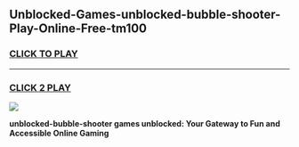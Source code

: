 
## Unblocked-Games-unblocked-bubble-shooter-Play-Online-Free-tm100
<h3>
<a href="https://premium76.site?title=unblocked-bubble-shooter&ref=26A">CLICK TO PLAY</a></h3>
<hr>

<h3>
<a href="https://premium76.site?title=unblocked-bubble-shooter&ref=26A">CLICK 2 PLAY</a>
  
</h3>

<a href="https://premium76.site?title=unblocked-bubble-shooter&ref=26A"><img src="https://clearcache.store/games.png"></a>


**unblocked-bubble-shooter games unblocked: Your Gateway to Fun and Accessible Online Gaming**

